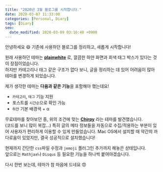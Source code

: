 ```yaml
---
title: "2020년 3월 블로그를 시작합니다."
date: 2020-03-07 11:33:00
categories: [Personal, Diary]
tags: [Diary]
seo:
  date_modified: 2020-03-09 03:16:48 +0900
---
```


안녕하세요 :smile: 기존에 사용하던 블로그를 정리하고, 새롭게 시작합니다!

원래 사용하던 테마는 [**plainwhite**](https://github.com/thelehhman/plainwhite-jekyll) 로, 깔끔한 하얀 화면과 회색 태그 박스가 있다는 것이 장점이었습니다.  
하지만 카테고리나 태그 같은 구조가 없다 보니, 글을 정리하는 데 있어 어려움이 많아 테마를 변경하게 되었습니다.

제가 생각한 테마는 **다음과 같은 기능**을 포함해야 했는데요!
- `카테고리`, `태그` 기능 지원  
- 포스트를 `시간순`으로 확인 가능  
- `하얀` 기본 배경색 + α
  

무료테마를 찾아보던 중, 위의 조건에 맞는 [**Chirpy**](https://github.com/cotes2020/jekyll-theme-chirpy/) 라는 테마를 발견했습니다.  
(코드를 보니 많이 복잡...) 특히 글의 메타 정보들을 자동으로 수집/적용하는 부분이 있어 사용자가 편리하게 이용할 수 있게 만들었습니다.
Mac OS에서 설치할 때 약간의 까다로움이 있었지만, 결국 성공적으로 설치했습니다!  

현재까지 간단한 `css`파일 수정과 `jemoji` 플러그인 추가까지 해놓은 상태입니다.  
앞으로는 `Mathjax`나 `Disqus` 등 필요한 기능을 하나씩 붙여야겠습니다.

다시 한번 보는데, 테마가 참 마음에 드네요 :heart_eyes: